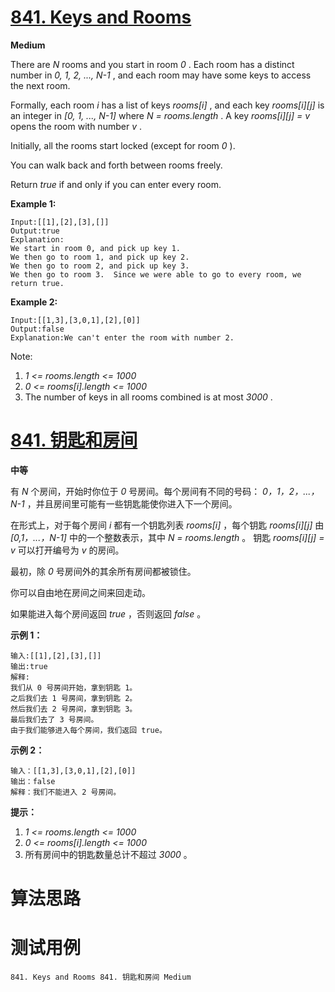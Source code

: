 # [841. Keys and Rooms][enTitle]

**Medium**

There are  *N*  rooms and you start in room  *0* . Each room has a distinct number in  *0, 1, 2, ..., N-1* , and each room may have some keys to access the next room.

Formally, each room  *i*  has a list of keys  *rooms[i]* , and each key  *rooms[i][j]*  is an integer in  *[0, 1, ..., N-1]*  where  *N = rooms.length* . A key  *rooms[i][j] = v*  opens the room with number  *v* .

Initially, all the rooms start locked (except for room  *0* ).

You can walk back and forth between rooms freely.

Return  *true*  if and only if you can enter every room.



**Example 1:** 

```
Input:[[1],[2],[3],[]]
Output:true
Explanation:
We start in room 0, and pick up key 1.
We then go to room 1, and pick up key 2.
We then go to room 2, and pick up key 3.
We then go to room 3.  Since we were able to go to every room, we return true.

```

**Example 2:** 

```
Input:[[1,3],[3,0,1],[2],[0]]
Output:false
Explanation:We can't enter the room with number 2.

```

Note:

1.  *1 <= rooms.length <= 1000*  
2.  *0 <= rooms[i].length <= 1000*  
3. The number of keys in all rooms combined is at most  *3000* .


# [841. 钥匙和房间][cnTitle]

**中等**

有  *N*  个房间，开始时你位于  *0*  号房间。每个房间有不同的号码： *0，1，2，...，N-1* ，并且房间里可能有一些钥匙能使你进入下一个房间。

在形式上，对于每个房间  *i*  都有一个钥匙列表  *rooms[i]* ，每个钥匙  *rooms[i][j]*  由  *[0,1，...，N-1]*  中的一个整数表示，其中  *N = rooms.length* 。 钥匙  *rooms[i][j] = v*  可以打开编号为  *v*  的房间。

最初，除  *0*  号房间外的其余所有房间都被锁住。

你可以自由地在房间之间来回走动。

如果能进入每个房间返回  *true* ，否则返回  *false* 。



**示例 1：** 

```
输入:[[1],[2],[3],[]]
输出:true
解释:
我们从 0 号房间开始，拿到钥匙 1。
之后我们去 1 号房间，拿到钥匙 2。
然后我们去 2 号房间，拿到钥匙 3。
最后我们去了 3 号房间。
由于我们能够进入每个房间，我们返回 true。

```

**示例 2：** 

```
输入：[[1,3],[3,0,1],[2],[0]]
输出：false
解释：我们不能进入 2 号房间。

```

**提示：** 

1.  *1 <= rooms.length <= 1000*  
2.  *0 <= rooms[i].length <= 1000*  
3. 所有房间中的钥匙数量总计不超过  *3000* 。




# 算法思路

# 测试用例
```
841. Keys and Rooms 841. 钥匙和房间 Medium
```

[enTitle]: https://leetcode.com/problems/keys-and-rooms/
[cnTitle]: https://leetcode-cn.com/problems/keys-and-rooms/
